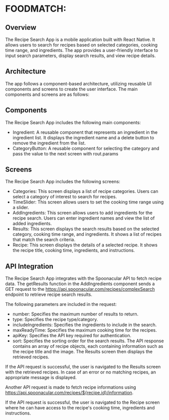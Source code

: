 # FOODMATCH:

## Overview
The Recipe Search App is a mobile application built with React Native. It allows users to search for recipes based on selected categories, cooking time range, and ingredients. The app provides a user-friendly interface to input search parameters, display search results, and view recipe details.

## Architecture
The app follows a component-based architecture, utilizing reusable UI components and screens to create the user interface. The main components and screens are as follows:

## Components
The Recipe Search App includes the following main components:

- Ingredient: A reusable component that represents an ingredient in the ingredient list. It displays the ingredient name and a delete button to remove the ingredient from the list.
- CategoryButton: A reusable component for selecting the category and pass the value to the next screen with rout.params

## Screens
The Recipe Search App includes the following screens:

- Categories: This screen displays a list of recipe categories. Users can select a category of interest to search for recipes.
- TimeSlider: This screen allows users to set the cooking time range using a slider.
- AddIngredients: This screen allows users to add ingredients for the recipe search. Users can enter ingredient names and view the list of added ingredients.
- Results: This screen displays the search results based on the selected category, cooking time range, and ingredients. It shows a list of recipes that match the search criteria.
- Recipe: This screen displays the details of a selected recipe. It shows the recipe title, cooking time, ingredients, and instructions.

## API Integration
The Recipe Search App integrates with the Spoonacular API to fetch recipe data. The getResults function in the AddIngredients component sends a GET request to the https://api.spoonacular.com/recipes/complexSearch endpoint to retrieve recipe search results.

The following parameters are included in the request:

- number: Specifies the maximum number of results to return.
- type: Specifies the recipe type/category.
- includeIngredients: Specifies the ingredients to include in the search.
- maxReadyTime: Specifies the maximum cooking time for the recipes.
- apiKey: Specifies the API key required for authentication.
- sort: Specifies the sorting order for the search results.
The API response contains an array of recipe objects, each containing information such as the recipe title and the image. The Results screen then displays the retrieved recipes.

If the API request is successful, the user is navigated to the Results screen with the retrieved recipes. In case of an error or no matching recipes, an appropriate message is displayed.

Another API request is made to fetch recipe informations using https://api.spoonacular.com/recipes/${recipe.id}/information.

If the API request is successful, the user is navigated to the Recipe screen where he can have access to the recipe's cooking time, ingredients and instructions.



